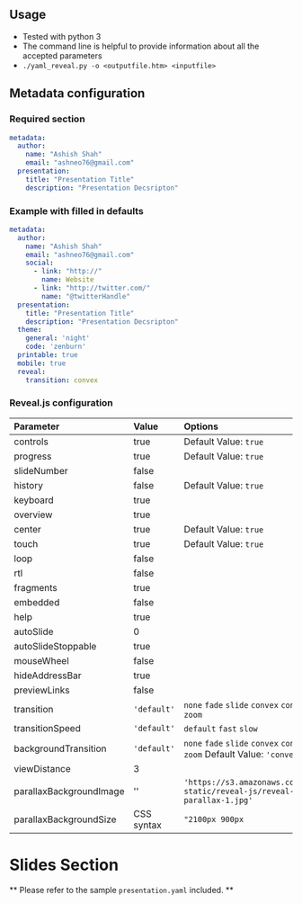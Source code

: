 ## Usage
* Tested with python 3
* The command line is helpful to provide information about all the accepted parameters
* `./yaml_reveal.py -o <outputfile.htm> <inputfile>`

## Metadata configuration

### Required section
```yaml
metadata:
  author:
    name: "Ashish Shah"
    email: "ashneo76@gmail.com"
  presentation:
    title: "Presentation Title"
    description: "Presentation Decsripton"
```

### Example with filled in defaults

```yaml
metadata:
  author:
    name: "Ashish Shah"
    email: "ashneo76@gmail.com"
    social:
      - link: "http://"
        name: Website
      - link: "http://twitter.com/"
        name: "@twitterHandle"
  presentation:
    title: "Presentation Title"
    description: "Presentation Decsripton"
  theme:
    general: 'night'
    code: 'zenburn'
  printable: true
  mobile: true
  reveal:
    transition: convex
```

### Reveal.js configuration

|Parameter|Value|Options|
|:-----|:----|:---|
|controls|true|Default Value: `true`|
|progress|true|Default Value: `true`|
|slideNumber|false||
|history|false|Default Value: `true`|
|keyboard|true||
|overview|true||
|center|true|Default Value: `true`|
|touch|true|Default Value: `true`|
|loop|false||
|rtl|false||
|fragments|true||
|embedded|false||
|help|true||
|autoSlide|0||
|autoSlideStoppable|true||
|mouseWheel|false||
|hideAddressBar|true||
|previewLinks|false||
|transition|`'default'`|`none` `fade` `slide` `convex` `concave` `zoom`|
|transitionSpeed|`'default'`|`default` `fast` `slow`|
|backgroundTransition|`'default'`|`none` `fade` `slide` `convex` `concave` `zoom` Default Value: `'convex'`|
|viewDistance|3||
|parallaxBackgroundImage|''|`'https://s3.amazonaws.com/hakim-static/reveal-js/reveal-parallax-1.jpg'`|
|parallaxBackgroundSize|CSS syntax|`"2100px 900px`|

# Slides Section
** Please refer to the sample `presentation.yaml` included. **
